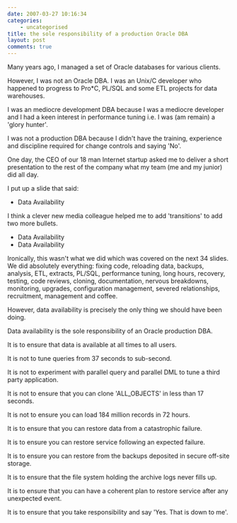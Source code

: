 ```yaml
---
date: 2007-03-27 10:16:34
categories:
    - uncategorised
title: the sole responsibility of a production Oracle DBA
layout: post
comments: true
---
```

Many years ago, I managed a set of Oracle databases for various clients.

However, I was not an Oracle DBA. I was an Unix/C developer who happened
to progress to Pro\*C, PL/SQL and some ETL projects for data warehouses.

I was an mediocre development DBA because I was a mediocre developer and
I had a keen interest in performance tuning i.e. I was (am remain) a
'glory hunter'.

I was not a production DBA because I didn't have the training,
experience and discipline required for change controls and saying 'No'.

One day, the CEO of our 18 man Internet startup asked me to deliver a
short presentation to the rest of the company what my team (me and my
junior) did all day.

I put up a slide that said:

-   Data Availability

I think a clever new media colleague helped me to add 'transitions' to
add two more bullets.
-   Data Availability
-   Data Availability

Ironically, this wasn't what we did which was covered on the next 34
slides. We did absolutely everything: fixing code, reloading data,
backups, analysis, ETL, extracts, PL/SQL, performance tuning, long
hours, recovery, testing, code reviews, cloning, documentation, nervous
breakdowns, monitoring, upgrades, configuration management, severed
relationships, recruitment, management and coffee.

However, data availability is precisely the only thing we should have
been doing.

Data availability is the sole responsibility of an Oracle production
DBA.

It is to ensure that data is available at all times to all users.

It is not to tune queries from 37 seconds to sub-second.

It is not to experiment with parallel query and parallel DML to tune a
third party application.

It is not to ensure that you can clone 'ALL\_OBJECTS' in less than 17
seconds.

It is not to ensure you can load 184 million records in 72 hours.

It is to ensure that you can restore data from a catastrophic failure.

It is to ensure you can restore service following an expected failure.

It is to ensure you can restore from the backups deposited in secure
off-site storage.

It is to ensure that the file system holding the archive logs never
fills up.

It is to ensure that you can have a coherent plan to restore service
after any unexpected event.

It is to ensure that you take responsibility and say 'Yes. That is down
to me'.
